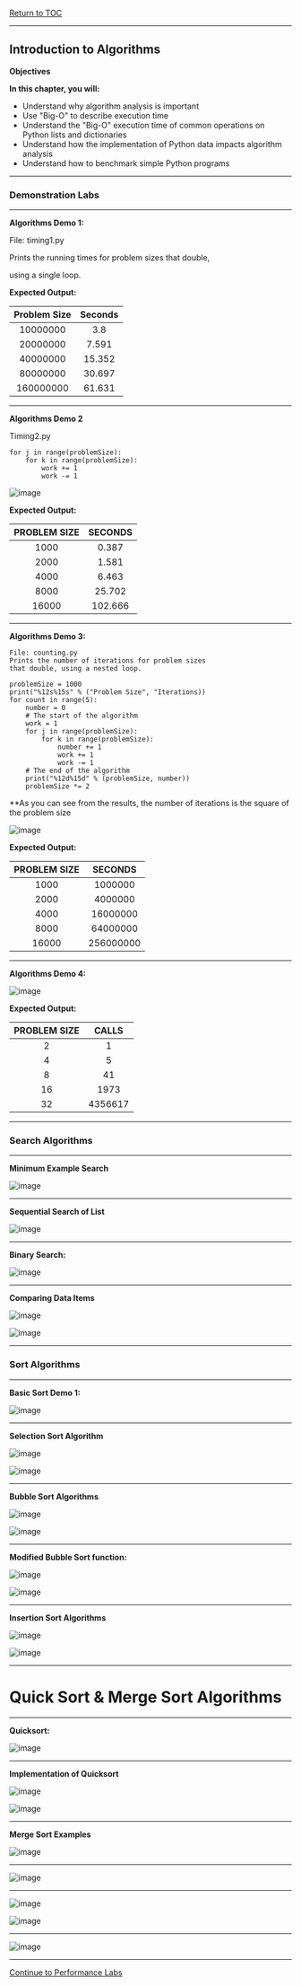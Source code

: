 <a href="https://github.com/CyberTrainingUSAF/06-Intro-to-Algorithms/blob/master/00-Table-of-Contents.md"> Return to TOC </a>

---

## Introduction to Algorithms

**Objectives**

**In this chapter, you will:**
* Understand why algorithm analysis is important
* Use &quot;Big-O&quot; to describe execution time
* Understand the &quot;Big-O&quot; execution time of common operations on Python lists and dictionaries
* Understand how the implementation of Python data impacts algorithm analysis
* Understand how to benchmark simple Python programs

---

### Demonstration Labs

---

**Algorithms Demo 1:**

File: timing1.py

Prints the running times for problem sizes that double,

using a single loop.

**Expected Output:**

|Problem Size|Seconds|
|   :---:    | :---: |
|10000000|3.8|
|20000000|7.591|
|40000000|15.352|
|80000000|30.697|
|160000000|61.631

---

**Algorithms Demo 2**

Timing2.py

```
for j in range(problemSize):
    for k in range(problemSize):
        work += 1
        work -= 1
```

![image](https://user-images.githubusercontent.com/19671036/60617003-56e5c780-9d98-11e9-86d2-922cb9b93420.png)

**Expected Output:**

|PROBLEM SIZE|SECONDS|
| :---: | :---: |
|1000|0.387|
|2000|1.581|
|4000|6.463|
|8000|25.702|
|16000|102.666|

---

**Algorithms Demo 3:**

```
File: counting.py
Prints the number of iterations for problem sizes
that double, using a nested loop.
```

```
problemSize = 1000
print("%12s%15s" % ("Problem Size", "Iterations))
for count in range(5):
    number = 0
    # The start of the algorithm 
    work = 1 
    for j in range(problemSize):
        for k in range(problemSize):
            number += 1
            work += 1
            work -= 1 
    # The end of the algorithm
    print("%12d%15d" % (problemSize, number))
    problemSize *= 2
````
**As you can see from the results, the number of iterations is the square of the problem size

![image](https://user-images.githubusercontent.com/19671036/60617105-97dddc00-9d98-11e9-8f38-fcbfd1ce642e.png)

**Expected Output:**

|PROBLEM SIZE|SECONDS|
| :---: | :---: |
|1000|1000000|
|2000|4000000|
|4000|16000000|
|8000|64000000|
|16000|256000000|

---

**Algorithms Demo 4:**

![image](https://user-images.githubusercontent.com/19671036/60617131-af1cc980-9d98-11e9-906b-9ef70afefe92.png)

**Expected Output:**

|PROBLEM SIZE|CALLS|
| :---: | :---: |
|2|1|
|4|5|
|8|41|
|16|1973|
|32|4356617|
 
 ---
 
 ### Search Algorithms
 
 ---
 
**Minimum Example Search**

![image](https://user-images.githubusercontent.com/19671036/60617222-e4291c00-9d98-11e9-9e12-9ea864aa530e.png)

---

**Sequential Search of List**

![image](https://user-images.githubusercontent.com/19671036/60617264-fc00a000-9d98-11e9-859c-92694ea4216d.png)

---

**Binary Search:**

![image](https://user-images.githubusercontent.com/19671036/60617299-120e6080-9d99-11e9-9fcc-a4dd318da59c.png)

---

**Comparing Data Items**

![image](https://user-images.githubusercontent.com/19671036/60617320-1cc8f580-9d99-11e9-8ba7-0fcfc7434aaf.png)

![image](https://user-images.githubusercontent.com/19671036/60617339-27838a80-9d99-11e9-89df-8a5a8e338369.png)

---

### Sort Algorithms

---

**Basic Sort Demo 1:**

![image](https://user-images.githubusercontent.com/19671036/60617371-35d1a680-9d99-11e9-985c-5c3701d73885.png)

---

**Selection Sort Algorithm**

![image](https://user-images.githubusercontent.com/19671036/60617391-42ee9580-9d99-11e9-8b8b-cc3bd69a9294.png)

![image](https://user-images.githubusercontent.com/19671036/60617418-4eda5780-9d99-11e9-9d1a-20d8501050a9.png)
 
 ---
 
**Bubble Sort Algorithms**

![image](https://user-images.githubusercontent.com/19671036/60617432-5a2d8300-9d99-11e9-98a7-244e41034f3f.png)

![image](https://user-images.githubusercontent.com/19671036/60617455-6addf900-9d99-11e9-9a18-8d3672d60a8d.png)

---

**Modified Bubble Sort function:**

![image](https://user-images.githubusercontent.com/19671036/60617492-7b8e6f00-9d99-11e9-888d-05bab253f342.png)

![image](https://user-images.githubusercontent.com/19671036/60617513-8517d700-9d99-11e9-8e66-f9458a2883c5.png)

---

**Insertion Sort Algorithms**

![image](https://user-images.githubusercontent.com/19671036/60617537-8ea13f00-9d99-11e9-87ea-6240c2e67d56.png)

![image](https://user-images.githubusercontent.com/19671036/60617557-99f46a80-9d99-11e9-92fb-0fedd5714f07.png)

---

# Quick Sort & Merge Sort Algorithms

---

**Quicksort:**

![image](https://user-images.githubusercontent.com/19671036/60617571-a1b40f00-9d99-11e9-9e51-38febdb14eb5.png)

---

**Implementation of Quicksort**

![image](https://user-images.githubusercontent.com/19671036/60617610-b0022b00-9d99-11e9-9ba8-b92037a77400.png)

![image](https://user-images.githubusercontent.com/19671036/60617640-be504700-9d99-11e9-94f1-59ab28110248.png)

---

**Merge Sort Examples**

![image](https://user-images.githubusercontent.com/19671036/60617666-cd36f980-9d99-11e9-8b5c-db91334e3f82.png)

---

![image](https://user-images.githubusercontent.com/19671036/60617680-d627cb00-9d99-11e9-9c23-03cfafa4cf28.png)

---

![image](https://user-images.githubusercontent.com/19671036/60617689-db851580-9d99-11e9-9baf-02a7c25c964a.png)

![image](https://user-images.githubusercontent.com/19671036/60617697-e2138d00-9d99-11e9-9a4d-a8a84e11fc26.png)

---

![image](https://user-images.githubusercontent.com/19671036/60617708-e8096e00-9d99-11e9-9fd9-bdffdc827f0e.png)

---

<a href="https://github.com/CyberTrainingUSAF/06-Intro-to-Algorithms/blob/master/05_Analysis_Perf_Labs.md" > Continue to Performance Labs </a>
